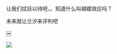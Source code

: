 <p>让我们拭目以待吧，。知道什么叫蝴蝶效应吗？<br></p><p></p><p>未来就让兰汐来评判吧</p><p>￼<br></p><div class="image-package">
<img name="68470045-1FDD-4165-A01E-2035F8CDA1B1.jpg" src="https://upload-images.jianshu.io/upload_images/6904315-4a4a577f2f0c7ddf.jpg?imageMogr2/auto-orient/strip%7CimageView2/2/w/1240" data-original-src="https://upload-images.jianshu.io/upload_images/6904315-4a4a577f2f0c7ddf.jpg" data-src="//upload-images.jianshu.io/upload_images/6904315-4a4a577f2f0c7ddf.jpg?imageMogr2/auto-orient/strip|imageView2/2/w/1240"><br><div class="image-caption" contenteditable="false"></div>
</div>